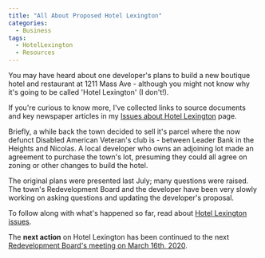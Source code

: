 ```yaml
---
title: "All About Proposed Hotel Lexington"
categories:
  - Business
tags:
  - HotelLexington
  - Resources
---
```


You may have heard about one developer's plans to build a new boutique 
hotel and restaurant at 1211 Mass Ave - although you might not know 
why it's going to be called 'Hotel Lexington' (I don't!).

If you're curious to know more, I've collected links to source documents 
and key newspaper articles in my [Issues about Hotel Lexington](/issues/hotellexington) page.

Briefly, a while back the town decided to sell it's parcel where the 
now defunct Disabled American Veteran's club is - between Leader Bank 
in the Heights and Nicolas.  A local developer who owns an adjoining 
lot made an agreement to purchase the town's lot, presuming they could 
all agree on zoning or other changes to build the hotel.

The original plans were presented last July; many questions were raised.  
The town's Redevelopment Board and the developer have been very slowly 
working on asking questions and updating the developer's proposal.

To follow along with what's happened so far, read about [Hotel Lexington issues](/issues/hotellexington). 

The **next action** on Hotel Lexington has been continued to the next 
[Redevelopment Board's meeting on March 16th, 2020](https://www.arlingtonma.gov/Home/Components/News/News/9931/3864?backlist=/town-governance/all-boards-and-committees/redevelopment-board).